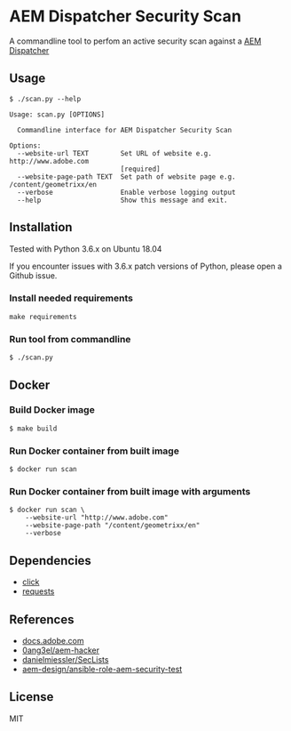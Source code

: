 # AEM Dispatcher Security Scan

A commandline tool to perfom an active security scan against a [AEM Dispatcher](https://docs.adobe.com/content/help/en/experience-manager-dispatcher/using/dispatcher.html)

## Usage
```
$ ./scan.py --help

Usage: scan.py [OPTIONS]

  Commandline interface for AEM Dispatcher Security Scan

Options:
  --website-url TEXT        Set URL of website e.g. http://www.adobe.com
                            [required]
  --website-page-path TEXT  Set path of website page e.g. /content/geometrixx/en
  --verbose                 Enable verbose logging output
  --help                    Show this message and exit.
```

## Installation

Tested with Python 3.6.x on Ubuntu 18.04

If you encounter issues with 3.6.x patch versions of Python, please open a Github issue.

### Install needed requirements

```
make requirements
```

### Run tool from commandline

```
$ ./scan.py
```

## Docker

### Build Docker image

```
$ make build
```

### Run Docker container from built image

```
$ docker run scan
```

### Run Docker container from built image with arguments

```
$ docker run scan \
    --website-url "http://www.adobe.com"
    --website-page-path "/content/geometrixx/en"
    --verbose
```

## Dependencies
* [click](https://pypi.python.org/pypi/click)
* [requests](https://pypi.python.org/pypi/requests)

## References
* [docs.adobe.com](https://docs.adobe.com/content/help/en/experience-manager-dispatcher/using/configuring/dispatcher-configuration.html#testing-dispatcher-security)
* [0ang3el/aem-hacker](https://github.com/0ang3el/aem-hacker)
* [danielmiessler/SecLists](https://github.com/danielmiessler/SecLists)
* [aem-design/ansible-role-aem-security-test](https://github.com/aem-design/ansible-role-aem-security-test)

## License
MIT
